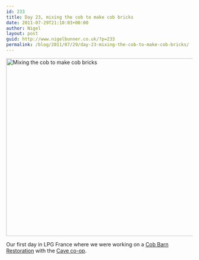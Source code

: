 ```yaml
---
id: 233
title: Day 23, mixing the cob to make cob bricks
date: 2011-07-29T21:10:03+00:00
author: Nigel
layout: post
guid: http://www.nigelbunner.co.uk/?p=233
permalink: /blog/2011/07/29/day-23-mixing-the-cob-to-make-cob-bricks/
---
```

[<img src="http://farm7.static.flickr.com/6027/6009167069_a59674c725_z.jpg" alt="Mixing the cob to make cob bricks" width="640" height="480" />](http://www.flickr.com/photos/icklephotos/6009167069/ "Mixing the cob to make cob bricks by icle fotos, on Flickr") 

Our first day in LPG France where we were working on a <a title="Cob bricks and new wall plates" href="http://www.cave.coop/blog/2011/08/05/cob-bricks-and-new-wall-plates/" target="_blank">Cob Barn Restoration</a> with the <a title="Cave Co-operative Sustainable Architecture" href="http://www.cave.coop/" target="_blank">Cave co-op</a>.

&nbsp;

&nbsp;

&nbsp;